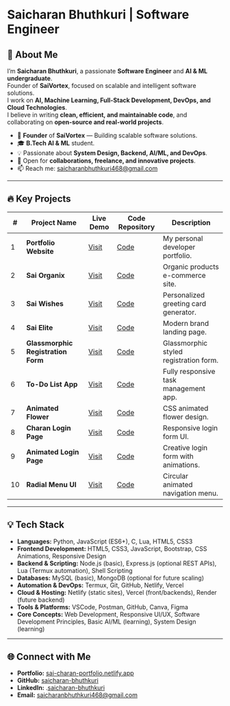 # Saicharan Bhuthkuri | Software Engineer  

## 👋 About Me  

I’m **Saicharan Bhuthkuri**, a passionate **Software Engineer** and **AI & ML undergraduate**.  
Founder of **SaiVortex**, focused on scalable and intelligent software solutions.  
I work on **AI, Machine Learning, Full-Stack Development, DevOps, and Cloud Technologies**.  
I believe in writing **clean, efficient, and maintainable code**, and collaborating on **open-source and real-world projects**.  

- 🚀 **Founder** of **SaiVortex** — Building scalable software solutions.  
- 🎓 **B.Tech AI & ML** student.  
- 💡 Passionate about **System Design, Backend, AI/ML, and DevOps**.  
- 🤝 Open for **collaborations, freelance, and innovative projects**.  
- 📫 Reach me: [saicharanbhuthkuri468@gmail.com](mailto:saicharanbhuthkuri468@gmail.com)  

---
## 🔥 Key Projects  

| #  | Project Name                             | Live Demo                                                   | Code Repository                                               | Description                                        |  
|----|------------------------------------------|------------------------------------------------------------|---------------------------------------------------------------|---------------------------------------------------|  
| 1  | **Portfolio Website**                    | [Visit](https://sai-charan-portfolio.netlify.app/)         | [Code](https://github.com/saicharan-bhuthkuri/Portfolio)       | My personal developer portfolio.                  |  
| 2  | **Sai Organix**                          | [Visit](https://saiorganix.netlify.app/)                   | [Code](https://github.com/saicharan-bhuthkuri/SaiOrganix)      | Organic products e-commerce site.                 |  
| 3  | **Sai Wishes**                           | [Visit](https://sai-wishes.netlify.app/)                   | [Code](https://github.com/saicharan-bhuthkuri/Sai-Wishes)      | Personalized greeting card generator.             |  
| 4  | **Sai Elite**                            | [Visit](https://saielite.netlify.app/)                     | [Code](https://github.com/saicharan-bhuthkuri/Website-SaiElite)| Modern brand landing page.                        |  
| 5  | **Glassmorphic Registration Form**       | [Visit](https://glassmorphic-registration-form.netlify.app/)| [Code](https://github.com/saicharan-bhuthkuri/Glassmorphic-Form)| Glassmorphic styled registration form.            |  
| 6  | **To-Do List App**                       | [Visit](https://to-do-list-io.netlify.app/)                | [Code](https://github.com/saicharan-bhuthkuri/To-Do-List-App)  | Fully responsive task management app.             |  
| 7  | **Animated Flower**                      | [Visit](https://animated-flower.netlify.app/)              | [Code](https://github.com/saicharan-bhuthkuri/Animated-Flower) | CSS animated flower design.                       |  
| 8  | **Charan Login Page**                    | [Visit](https://charan-login-page.netlify.app/)            | [Code](https://github.com/saicharan-bhuthkuri/Charan-Login-Page)| Responsive login form UI.                         |  
| 9  | **Animated Login Page**                  | [Visit](https://animatation-login-page.netlify.app/)       | [Code](https://github.com/saicharan-bhuthkuri/Animated-Login)  | Creative login form with animations.              |  
| 10 | **Radial Menu UI**                       | [Visit](https://charan-radial-menu.netlify.app/)           | [Code](https://github.com/saicharan-bhuthkuri/Radial-Menu)     | Circular animated navigation menu.                |

---
## 💡 Tech Stack  

- **Languages:** Python, JavaScript (ES6+), C, Lua, HTML5, CSS3  
- **Frontend Development:** HTML5, CSS3, JavaScript, Bootstrap, CSS Animations, Responsive Design  
- **Backend & Scripting:** Node.js (basic), Express.js (optional REST APIs), Lua (Termux automation), Shell Scripting  
- **Databases:** MySQL (basic), MongoDB (optional for future scaling)  
- **Automation & DevOps:** Termux, Git, GitHub, Netlify, Vercel  
- **Cloud & Hosting:** Netlify (static sites), Vercel (front/backends), Render (future backend)  
- **Tools & Platforms:** VSCode, Postman, GitHub, Canva, Figma  
- **Core Concepts:** Web Development, Responsive UI/UX, Software Development Principles, Basic AI/ML (learning), System Design (learning)  

---

## 🌐 Connect with Me  

- **Portfolio:** [sai-charan-portfolio.netlify.app](https://sai-charan-portfolio.netlify.app/)  
- **GitHub:** [saicharan-bhuthkuri](https://github.com/saicharan-bhuthkuri)
- **LinkedIn:** .[saicharan-bhuthkuri](https://www.linkedin.com/in/saicharan-bhuthkuri)
- **Email:** [saicharanbhuthkuri468@gmail.com](mailto:saicharanbhuthkuri468@gmail.com)  

